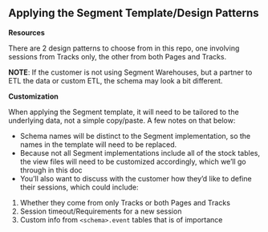 ## Applying the Segment Template/Design Patterns

**Resources**

There are 2 design patterns to choose from in this repo, one involving sessions from Tracks only, the other from both Pages and Tracks.

**NOTE**: If the customer is not using Segment Warehouses, but a partner to ETL the data or custom ETL, the schema may look a bit different.

**Customization**

When applying the Segment template, it will need to be tailored to the underlying data, not a simple copy/paste. A few notes on that below:
  
* Schema names will be distinct to the Segment implementation, so the names in the template will need to be replaced. 
* Because not all Segment implementations include all of the stock tables, the view files will need to be customized accordingly, which we’ll go through in this doc
* You’ll also want to discuss with the customer  how they’d like to define their sessions, which could include:
1.  Whether they come from only Tracks or both Pages and Tracks
1. Session timeout/Requirements for a new session 
1. Custom info from `<schema>.event` tables that is of importance
